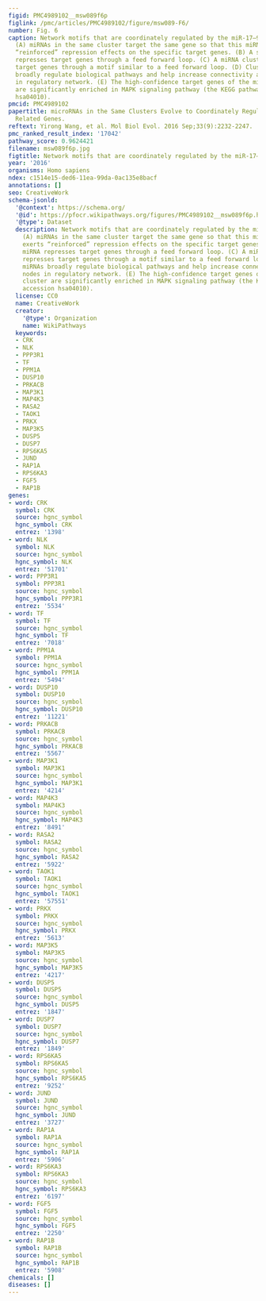 ```yaml
---
figid: PMC4989102__msw089f6p
figlink: /pmc/articles/PMC4989102/figure/msw089-F6/
number: Fig. 6
caption: Network motifs that are coordinately regulated by the miR-17–92 cluster.
  (A) miRNAs in the same cluster target the same gene so that this miRNA cluster exerts
  “reinforced” repression effects on the specific target genes. (B) A single miRNA
  represses target genes through a feed forward loop. (C) A miRNA cluster represses
  target genes through a motif similar to a feed forward loop. (D) Clustered miRNAs
  broadly regulate biological pathways and help increase connectivity among nodes
  in regulatory network. (E) The high-confidence target genes of the miR-17–92 cluster
  are significantly enriched in MAPK signaling pathway (the KEGG pathway accession
  hsa04010).
pmcid: PMC4989102
papertitle: microRNAs in the Same Clusters Evolve to Coordinately Regulate Functionally
  Related Genes.
reftext: Yirong Wang, et al. Mol Biol Evol. 2016 Sep;33(9):2232-2247.
pmc_ranked_result_index: '17042'
pathway_score: 0.9624421
filename: msw089f6p.jpg
figtitle: Network motifs that are coordinately regulated by the miR-17–92 cluster
year: '2016'
organisms: Homo sapiens
ndex: c1514e15-ded6-11ea-99da-0ac135e8bacf
annotations: []
seo: CreativeWork
schema-jsonld:
  '@context': https://schema.org/
  '@id': https://pfocr.wikipathways.org/figures/PMC4989102__msw089f6p.html
  '@type': Dataset
  description: Network motifs that are coordinately regulated by the miR-17–92 cluster.
    (A) miRNAs in the same cluster target the same gene so that this miRNA cluster
    exerts “reinforced” repression effects on the specific target genes. (B) A single
    miRNA represses target genes through a feed forward loop. (C) A miRNA cluster
    represses target genes through a motif similar to a feed forward loop. (D) Clustered
    miRNAs broadly regulate biological pathways and help increase connectivity among
    nodes in regulatory network. (E) The high-confidence target genes of the miR-17–92
    cluster are significantly enriched in MAPK signaling pathway (the KEGG pathway
    accession hsa04010).
  license: CC0
  name: CreativeWork
  creator:
    '@type': Organization
    name: WikiPathways
  keywords:
  - CRK
  - NLK
  - PPP3R1
  - TF
  - PPM1A
  - DUSP10
  - PRKACB
  - MAP3K1
  - MAP4K3
  - RASA2
  - TAOK1
  - PRKX
  - MAP3K5
  - DUSP5
  - DUSP7
  - RPS6KA5
  - JUND
  - RAP1A
  - RPS6KA3
  - FGF5
  - RAP1B
genes:
- word: CRK
  symbol: CRK
  source: hgnc_symbol
  hgnc_symbol: CRK
  entrez: '1398'
- word: NLK
  symbol: NLK
  source: hgnc_symbol
  hgnc_symbol: NLK
  entrez: '51701'
- word: PPP3R1
  symbol: PPP3R1
  source: hgnc_symbol
  hgnc_symbol: PPP3R1
  entrez: '5534'
- word: TF
  symbol: TF
  source: hgnc_symbol
  hgnc_symbol: TF
  entrez: '7018'
- word: PPM1A
  symbol: PPM1A
  source: hgnc_symbol
  hgnc_symbol: PPM1A
  entrez: '5494'
- word: DUSP10
  symbol: DUSP10
  source: hgnc_symbol
  hgnc_symbol: DUSP10
  entrez: '11221'
- word: PRKACB
  symbol: PRKACB
  source: hgnc_symbol
  hgnc_symbol: PRKACB
  entrez: '5567'
- word: MAP3K1
  symbol: MAP3K1
  source: hgnc_symbol
  hgnc_symbol: MAP3K1
  entrez: '4214'
- word: MAP4K3
  symbol: MAP4K3
  source: hgnc_symbol
  hgnc_symbol: MAP4K3
  entrez: '8491'
- word: RASA2
  symbol: RASA2
  source: hgnc_symbol
  hgnc_symbol: RASA2
  entrez: '5922'
- word: TAOK1
  symbol: TAOK1
  source: hgnc_symbol
  hgnc_symbol: TAOK1
  entrez: '57551'
- word: PRKX
  symbol: PRKX
  source: hgnc_symbol
  hgnc_symbol: PRKX
  entrez: '5613'
- word: MAP3K5
  symbol: MAP3K5
  source: hgnc_symbol
  hgnc_symbol: MAP3K5
  entrez: '4217'
- word: DUSP5
  symbol: DUSP5
  source: hgnc_symbol
  hgnc_symbol: DUSP5
  entrez: '1847'
- word: DUSP7
  symbol: DUSP7
  source: hgnc_symbol
  hgnc_symbol: DUSP7
  entrez: '1849'
- word: RPS6KA5
  symbol: RPS6KA5
  source: hgnc_symbol
  hgnc_symbol: RPS6KA5
  entrez: '9252'
- word: JUND
  symbol: JUND
  source: hgnc_symbol
  hgnc_symbol: JUND
  entrez: '3727'
- word: RAP1A
  symbol: RAP1A
  source: hgnc_symbol
  hgnc_symbol: RAP1A
  entrez: '5906'
- word: RPS6KA3
  symbol: RPS6KA3
  source: hgnc_symbol
  hgnc_symbol: RPS6KA3
  entrez: '6197'
- word: FGF5
  symbol: FGF5
  source: hgnc_symbol
  hgnc_symbol: FGF5
  entrez: '2250'
- word: RAP1B
  symbol: RAP1B
  source: hgnc_symbol
  hgnc_symbol: RAP1B
  entrez: '5908'
chemicals: []
diseases: []
---
```

